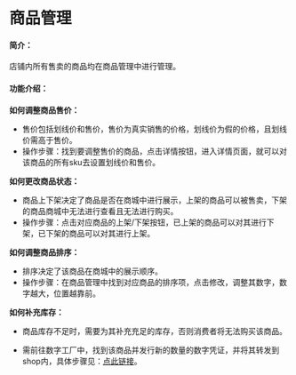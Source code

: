 # 商品管理

#### 简介：

店铺内所有售卖的商品均在商品管理中进行管理。



#### 功能介绍：

**如何调整商品售价：**

- 售价包括划线价和售价，售价为真实销售的价格，划线价为假的价格，且划线价需高于售价。
- 操作步骤：找到要调整售价的商品，点击详情按钮，进入详情页面，就可以对该商品的所有sku去设置划线价和售价。

**如何更改商品状态：**

- 商品上下架决定了商品是否在商城中进行展示，上架的商品可以被售卖，下架的商品商城中无法进行查看且无法进行购买。
- 操作步骤：点击对应商品的上架/下架按钮，已上架的商品可以对其进行下架，已下架的商品可以对其进行上架。

**如何调整商品排序：**

- 排序决定了该商品在商城中的展示顺序。
- 操作步骤：在商品管理中找到对应商品的排序项，点击修改，调整其数字，数字越大，位置越靠前。

**如何补充库存：**

- 商品库存不足时，需要为其补充充足的库存，否则消费者将无法购买该商品。

- 需前往数字工厂中，找到该商品并发行新的数量的数字凭证，并将其转发到shop内，具体步骤见：[点此链接](https://help.stringon.com/matrix/c3/c3-1/c3-1-1)。

  